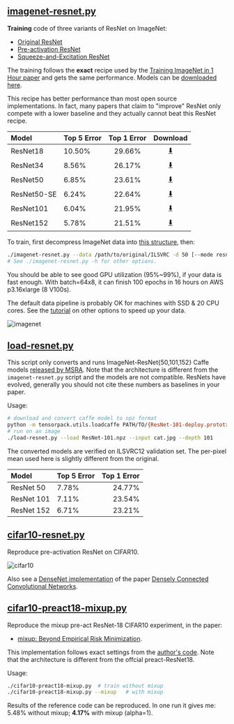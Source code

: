 
## [imagenet-resnet.py](imagenet-resnet.py)

__Training__ code of three variants of ResNet on ImageNet:

* [Original ResNet](https://arxiv.org/abs/1512.03385)
* [Pre-activation ResNet](https://arxiv.org/abs/1603.05027)
* [Squeeze-and-Excitation ResNet](https://arxiv.org/abs/1709.01507)

The training follows the __exact__ recipe used by the [Training ImageNet in 1 Hour paper](https://arxiv.org/abs/1706.02677)
and gets the same performance.
Models can be [downloaded here](http://models.tensorpack.com/ResNet/).

This recipe has better performance than most open source implementations.
In fact, many papers that claim to "improve" ResNet only compete with a lower
baseline and they actually cannot beat this ResNet recipe.

| Model       | Top 5 Error | Top 1 Error | Download                                                                     |
|:------------|:------------|:-----------:|:----------------------------------------------------------------------------:|
| ResNet18    | 10.50%      | 29.66%      | [:arrow_down:](http://models.tensorpack.com/ResNet/ImageNet-ResNet18.npz)    |
| ResNet34    | 8.56%       | 26.17%      | [:arrow_down:](http://models.tensorpack.com/ResNet/ImageNet-ResNet34.npz)    |
| ResNet50    | 6.85%       | 23.61%      | [:arrow_down:](http://models.tensorpack.com/ResNet/ImageNet-ResNet50.npz)    |
| ResNet50-SE | 6.24%       | 22.64%      | [:arrow_down:](http://models.tensorpack.com/ResNet/ImageNet-ResNet50-SE.npz) |
| ResNet101   | 6.04%       | 21.95%      | [:arrow_down:](http://models.tensorpack.com/ResNet/ImageNet-ResNet101.npz)   |
| ResNet152   | 5.78%       | 21.51%      | [:arrow_down:](http://models.tensorpack.com/ResNet/ImageNet-ResNet152.npz)   |

To train, first decompress ImageNet data into [this structure](http://tensorpack.readthedocs.io/en/latest/modules/dataflow.dataset.html#tensorpack.dataflow.dataset.ILSVRC12), then:
```bash
./imagenet-resnet.py --data /path/to/original/ILSVRC -d 50 [--mode resnet/preact/se]
# See ./imagenet-resnet.py -h for other options.
```

You should be able to see good GPU utilization (95%~99%), if your data is fast enough.
With batch=64x8, it can finish 100 epochs in 16 hours on AWS p3.16xlarge (8 V100s).

The default data pipeline is probably OK for machines with SSD & 20 CPU cores.
See the [tutorial](http://tensorpack.readthedocs.io/en/latest/tutorial/efficient-dataflow.html) on other options to speed up your data.

![imagenet](imagenet-resnet.png)

## [load-resnet.py](load-resnet.py)

This script only converts and runs ImageNet-ResNet{50,101,152} Caffe models [released by MSRA](https://github.com/KaimingHe/deep-residual-networks).
Note that the architecture is different from the `imagenet-resnet.py` script and the models are not compatible.
ResNets have evolved, generally you should not cite these numbers as baselines in your paper.

Usage:
```bash
# download and convert caffe model to npz format
python -m tensorpack.utils.loadcaffe PATH/TO/{ResNet-101-deploy.prototxt,ResNet-101-model.caffemodel} ResNet101.npz
# run on an image
./load-resnet.py --load ResNet-101.npz --input cat.jpg --depth 101
```

The converted models are verified on ILSVRC12 validation set.
The per-pixel mean used here is slightly different from the original.

| Model              | Top 5 Error | Top 1 Error |
|:-------------------|-------------|------------:|
| ResNet 50          |      7.78%  |      24.77% |
| ResNet 101         |      7.11%  |      23.54% |
| ResNet 152         |      6.71%  |      23.21% |

## [cifar10-resnet.py](cifar10-resnet.py)

Reproduce pre-activation ResNet on CIFAR10.

![cifar10](cifar10-resnet.png)

Also see a [DenseNet implementation](https://github.com/YixuanLi/densenet-tensorflow) of the paper [Densely Connected Convolutional Networks](https://arxiv.org/abs/1608.06993).


## [cifar10-preact18-mixup.py](cifar10-preact18-mixup.py)

Reproduce the mixup pre-act ResNet-18 CIFAR10 experiment, in the paper:

* [mixup: Beyond Empirical Risk Minimization](https://arxiv.org/abs/1710.09412).

This implementation follows exact settings from the [author's code](https://github.com/hongyi-zhang/mixup).
Note that the architecture is different from the offcial preact-ResNet18.

Usage:
```bash
./cifar10-preact18-mixup.py  # train without mixup
./cifar10-preact18-mixup.py --mixup   # with mixup
```

Results of the reference code can be reproduced.
In one run it gives me: 5.48% without mixup; __4.17%__ with mixup (alpha=1).
